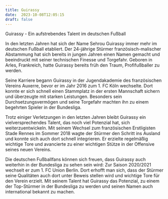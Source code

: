 ```yaml
---
title: Guirassy
date:  2023-10-08T12:05:15
draft: false
---
```


Guirassy - Ein aufstrebendes Talent im deutschen Fußball

In den letzten Jahren hat sich der Name Sehrou Guirassy immer mehr im deutschen Fußball etabliert. Der 24-jährige Stürmer französisch-malischer Abstammung hat sich bereits in jungen Jahren einen Namen gemacht und beeindruckt mit seiner technischen Finesse und Torgefahr. Geboren in Arles, Frankreich, hatte Guirassy bereits früh den Traum, Profifußballer zu werden. 

Seine Karriere begann Guirassy in der Jugendakademie des französischen Vereins Auxerre, bevor er im Jahr 2016 zum 1. FC Köln wechselte. Dort konnte er sich schnell einen Stammplatz in der ersten Mannschaft sichern und überzeugte mit starken Leistungen. Besonders sein Durchsetzungsvermögen und seine Torgefahr machten ihn zu einem begehrten Spieler in der Bundesliga.

Trotz einiger Verletzungen in den letzten Jahren bleibt Guirassy ein vielversprechendes Talent, das noch viel Potenzial hat, sich weiterzuentwickeln. Mit seinem Wechsel zum französischen Erstligisten Stade Rennes im Sommer 2018 wagte der Stürmer den Schritt ins Ausland und konnte sich auch dort schnell integrieren. Er erzielte regelmäßig wichtige Tore und avancierte zu einer wichtigen Stütze in der Offensive seines neuen Vereins.

Die deutschen Fußballfans können sich freuen, dass Guirassy auch weiterhin in der Bundesliga zu sehen sein wird: Zur Saison 2020/2021 wechselt er zum 1. FC Union Berlin. Dort erhofft man sich, dass der Stürmer seine Qualitäten auch dort unter Beweis stellen wird und wichtige Tore für den Verein erzielt. Mit seinem Talent hat Guirassy das Potenzial, zu einem der Top-Stürmer in der Bundesliga zu werden und seinen Namen auch international bekannt zu machen.